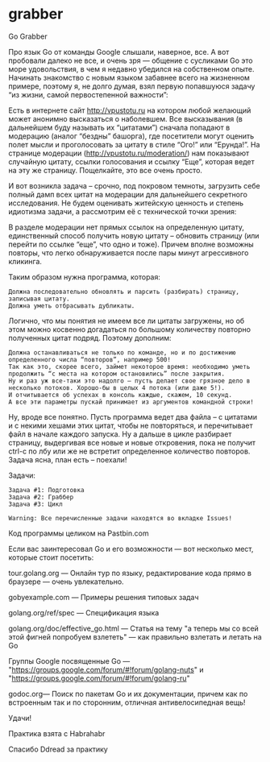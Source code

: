 # grabber
Go Grabber

Про язык Go от команды Google слышали, наверное, все. А вот пробовали далеко не все, и очень зря — общение с сусликами Go это море удовольствия, в чем я недавно убедился на собственном опыте. Начинать знакомство с новым языком забавнее всего на жизненном примере, поэтому я, не долго думая, взял первую попавшуюся задачу “из жизни, самой первостепенной важности”:

Есть в интернете сайт http://vpustotu.ru на котором любой желающий может анонимно высказаться о наболевшем. Все высказывания (в дальнейшем буду называть их “цитатами”) сначала попадают в модерацию (аналог “бездны” башорга), где посетители могут оценить полет мысли и проголосовать за цитату в стиле “Ого!” или “Ерунда!”. На странице модерации (http://vpustotu.ru/moderation/) нам показывают случайную цитату, ссылки голосования и ссылку “Еще”, которая ведет на эту же страницу. Пощелкайте, это все очень просто.

И вот возникла задача – срочно, под покровом темноты, загрузить себе полный дамп всех цитат на модерации для дальнейшего секретного исследования. Не будем оценивать житейскую ценность и степень идиотизма задачи, а рассмотрим её с технической точки зрения:

В разделе модерации нет прямых ссылок на определенную цитату, единственный способ получить новую цитату – обновить страницу (или перейти по ссылке “еще”, что одно и тоже). Причем вполне возможны повторы, что легко обнаруживается после пары минут агрессивного кликинга.

Таким образом нужна программа, которая:

    Должна последовательно обновлять и парсить (разбирать) страницу, записывая цитату.
    Должна уметь отбрасывать дубликаты.

Логично, что мы понятия не имеем все ли цитаты загружены, но об этом можно косвенно догадаться по большому количеству повторно полученных цитат подряд. Поэтому дополним:

    Должна останавливаться не только по команде, но и по достижению определенного числа “повторов”, например 500!
    Так как это, скорее всего, займет некоторое время: необходимо уметь продолжить “с места на котором остановились” после закрытия.
    Ну и раз уж все-таки это надолго – пусть делает свое грязное дело в несколько потоков. Хорошо-бы в целых 4 потока (или даже 5!).
    И отчитывается об успехах в консоль каждые, скажем, 10 секунд.
    А все эти параметры пускай принимает из аргументов командной строки!

Ну, вроде все понятно. Пусть программа ведет два файла – с цитатами и с некими хешами этих цитат, чтобы не повторяться, и перечитывает файл в начале каждого запуска. Ну а дальше в цикле разбирает страницу, выдергивая все новые и новые откровения, пока не получит ctrl-c по лбу или же не встретит определенное количество повторов. Задача ясна, план есть – поехали!

Задачи:

    Задача #1: Подготовка
    Задача #2: Граббер
    Задача #3: Цикл

    Warning: Все перечисленные задачи находятся во вкладке Issues!

Код программы целиком на Pastbin.com

Если вас заинтересовал Go и его возможности — вот несколько мест, которые стоит посетить:

tour.golang.org — Онлайн тур по языку, редактирование кода прямо в браузере — очень увлекательно.

gobyexample.com — Примеры решения типовых задач

golang.org/ref/spec — Спецификация языка

golang.org/doc/effective_go.html — Статья на тему "а теперь мы со всей этой фигней попробуем взлететь" — как правильно взлетать и летать на Go

Группы Google посвященные Go — "https://groups.google.com/forum/#!forum/golang-nuts" и "https://groups.google.com/forum/#!forum/golang-ru"

godoc.org— Поиск по пакетам Go и их документации, причем как по встроенным так и по сторонним, отличная антивелосипедная вещь!

Удачи!

Практика взята с Habrahabr

Спасибо Ddread за практику
